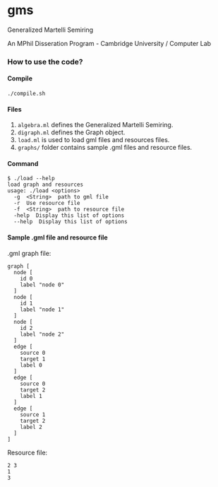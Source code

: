 gms
===

Generalized Martelli Semiring

An MPhil Disseration Program - Cambridge University / Computer Lab

### How to use the code?

#### Compile

`./compile.sh`


#### Files

1. `algebra.ml` defines the Generalized Martelli Semiring.
2. `digraph.ml` defines the Graph object.
3. `load.ml` is used to load gml files and resources files.
4. `graphs/` folder contains sample .gml files and resource files.

#### Command

```
$ ./load --help
load graph and resources
usage: ./load <options>
  -g  <String>  path to gml file
  -r  Use resource file
  -f  <String>  path to resource file
  -help  Display this list of options
  --help  Display this list of options
```

#### Sample .gml file and resource file

.gml graph file:
```
graph [
  node [
    id 0
    label "node 0"
  ]
  node [
    id 1
    label "node 1"
  ]
  node [
    id 2
    label "node 2"
  ]
  edge [
    source 0
    target 1
    label 0
  ]
  edge [
    source 0
    target 2
    label 1
  ]
  edge [
    source 1
    target 2
    label 2
  ]
]
```

Resource file:
```
2 3
1
3
```

